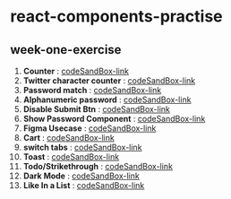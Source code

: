 # react-components-practise
## week-one-exercise
1. **Counter** : [ codeSandBox-link ](https://vzo38.csb.app/)
2. **Twitter character counter** : [ codeSandBox-link ](https://wqupm.csb.app/)
3. **Password match** : [ codeSandBox-link ](https://gvon2.csb.app/)
4. **Alphanumeric password** : [ codeSandBox-link ](https://41vyh.csb.app/)
5. **Disable Submit Btn** : [ codeSandBox-link ](https://m44h3.csb.app/)
6. **Show Password Component** : [ codeSandBox-link ](https://k3v3r.csb.app/)
7. **Figma Usecase** :  [ codeSandBox-link ](https://xoh83.csb.app/)
8. **Cart** : [ codeSandBox-link ](https://x0d2z.csb.app/)
9. **switch tabs** : [ codeSandBox-link ](https://5e8ml.csb.app/)
10. **Toast** : [ codeSandBox-link ](https://ibpk4.csb.app/)
11. **Todo/Strikethrough** : [ codeSandBox-link ](https://u09sz.csb.app/)
12. **Dark Mode** : [ codeSandBox-link ](https://k4m63.csb.app/)
13. **Like In a List** : [ codeSandBox-link ](https://us6xw.csb.app/)
